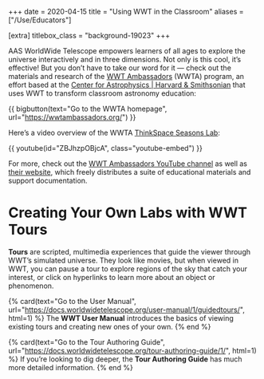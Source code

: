 +++
date = 2020-04-15
title = "Using WWT in the Classroom"
aliases = ["/Use/Educators"]

[extra]
titlebox_class = "background-19023"
+++

AAS WorldWide Telescope empowers learners of all ages to explore the universe
interactively and in three dimensions. Not only is this cool, it’s effective!
But you don’t have to take our word for it — check out the materials and
research of the [WWT Ambassadors][ambassadors] (WWTA) program, an effort based
at the [Center for Astrophysics | Harvard & Smithsonian][cfa] that uses WWT to
transform classroom astronomy education:

[ambassadors]: https://wwtambassadors.org/
[cfa]: https://www.cfa.harvard.edu/

{{ bigbutton(text="Go to the WWTA homepage", url="https://wwtambassadors.org/") }}

Here’s a video overview of the WWTA [ThinkSpace Seasons Lab][thinkspace-seasons]:

[thinkspace-seasons]: https://wwtambassadors.org/thinkspace

{{ youtube(id="ZBJhzpOBjcA", class="youtube-embed") }}

For more, check out the [WWT Ambassadors YouTube channel][wwta-youtube] as
well as [their website][ambassadors], which freely distributes a suite of
educational materials and support documentation.

[wwta-youtube]: https://www.youtube.com/channel/UCc7lhbjKgZCnQfHAsurrmgg


# Creating Your Own Labs with WWT Tours

**Tours** are scripted, multimedia experiences that guide the viewer through
WWT’s simulated universe. They look like movies, but when viewed in WWT, you
can pause a tour to explore regions of the sky that catch your interest, or
click on hyperlinks to learn more about an object or phenomenon.

<section class="flex-cards">

{% card(text="Go to the User Manual", url="https://docs.worldwidetelescope.org/user-manual/1/guidedtours/", html=1) %}
The <b>WWT User Manual</b> introduces the basics of viewing existing tours and
creating new ones of your own.
{% end %}

{% card(text="Go to the Tour Authoring Guide", url="https://docs.worldwidetelescope.org/tour-authoring-guide/1/", html=1) %}
If you’re looking to dig deeper, the <b>Tour Authoring Guide</b> has much more
detailed information.
{% end %}

</section>
